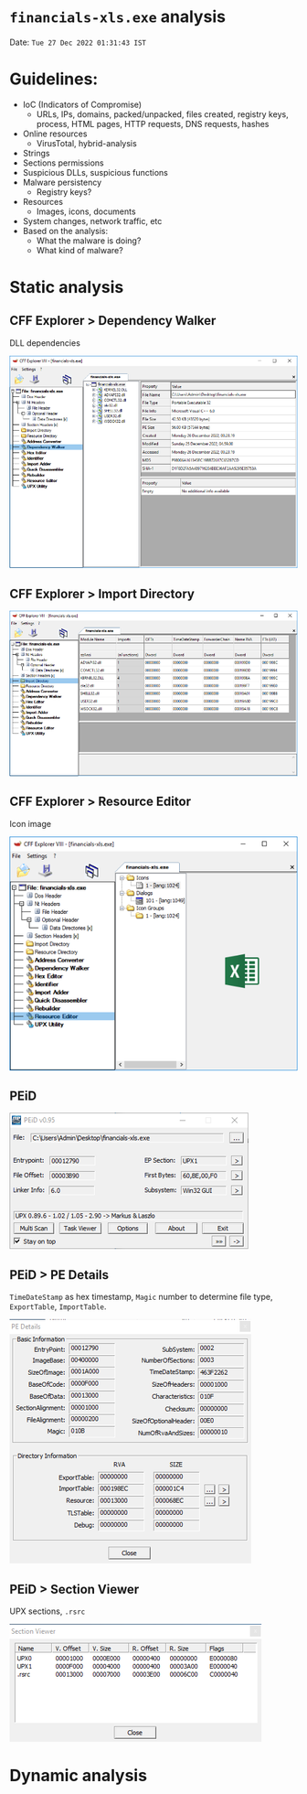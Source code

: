 # `financials-xls.exe` analysis

Date: `Tue 27 Dec 2022 01:31:43 IST`

# Guidelines:

- IoC (Indicators of Compromise)
    - URLs, IPs, domains, packed/unpacked, files created, registry keys, process, HTML pages, HTTP requests, DNS requests, hashes
- Online resources
    - VirusTotal, hybrid-analysis
- Strings
- Sections permissions
- Suspicious DLLs, suspicious functions
- Malware persistency
    - Registry keys?
- Resources
    - Images, icons, documents
- System changes, network traffic, etc
- Based on the analysis:
    - What the malware is doing?
    - What kind of malware?

# Static analysis

## CFF Explorer > Dependency Walker

DLL dependencies

![](images/2022-12-26-cff-explorer-dependency-walker-financials-xls.PNG)

## CFF Explorer > Import Directory

![](images/2022-12-26-cff-explorer-dll-imports-financials-xls.PNG)

## CFF Explorer > Resource Editor

Icon image

![](images/2022-12-26-cff-explorer-resources-icon-financials-xls.PNG)

## PEiD

![](images/2022-12-26-peid-upx-financials-xls.PNG)

## PEiD > PE Details

`TimeDateStamp` as hex timestamp, `Magic` number to determine file type, `ExportTable`, `ImportTable`.

![](images/2022-12-26-peid-pe-details-financials-xls.PNG)

## PEiD > Section Viewer

UPX sections, `.rsrc`

![](images/2022-12-26-peid-pe-section-viewer-financials-xls.PNG)

# Dynamic analysis
